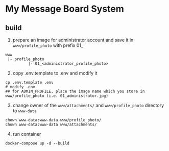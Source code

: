 # My Message Board System
## build

1. prepare an image for administrator account and save it in `www/profile_photo` with prefix 01_
```
www
 |- profile_photo
          |- 01_<administrator_profile_photo>
```

2. copy .env.template to .env and modify it
```bash=
cp .env.template .env
# modify .env
## for ADMIN_PROFILE, place the image name which you store in www/profile_photo (i.e. 01_administrator.jpg)
```

3. change owner of the `www/attachments/` and `www/profile_photo` directory to `www-data`
```bash=
chown www-data:www-data www/profile_photo/
chown www-data:www-data www/attachments/
```

4. run container
```bash=
docker-compose up -d --build
```